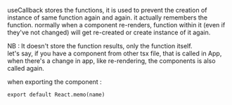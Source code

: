 useCallback stores the functions, it is used to prevent the creation of instance of same function again and again. it actually remembers the function.
normally when a component re-renders, function within it (even if they've not changed) will get re-created or create instance of it again.

NB : It doesn't store the function results, only the function itself.  
let's say, if you have a component from other tsx file, that is called in App, when there's a change in app, like re-rendering, the components is also called again. 

when exporting the component : 
```
export default React.memo(name)
```
